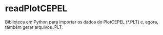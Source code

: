 # readPlotCEPEL
Biblioteca em Python para importar os dados do PlotCEPEL (*.PLT) e, agora, também gerar arquivos .PLT.
